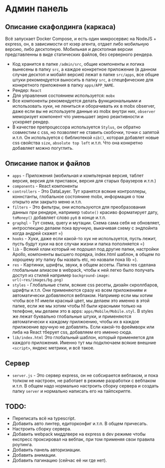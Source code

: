 Админ панель
===

Описание скафолдинга (каркаса)
---
Всё запускает Docker Compose, и есть один микросервис на NodeJS + express, он, в зависимости от юзер агента, отдает либо мобильную версию, либо десктопную. Мобильная и десктопная версии представленны в виде статических файлов, без серверного рендера.

- Код хранится в папке `/admin/src`, общие компоненты и логика вынесены в папку `src`, а каждое конкретное приложение (в данном случае десктоп и мобайл версия) лежат в папке `src/apps`, все общие штуки рекомендуется выносить в папку `src`, а спецефические для конкретного приложения в папку `apps/APP_NAME`.
- Рендер: `React`
- Для управления состоянием используется: `mobx`
- Все компоненты рекомендуется делать функциональными и использовать хуки, не лениться и оборачивать их в mobx observer, даже если вы не используете данные из mobx внутри них, `observer` меморизует компонент что уменьшает зерно реактивности и ускоряет рендер.
- В качестве препроцессора используется `Stylus`, он обратно совместим с css, но позволяет не ставить скобочки, точки с запятой и.т.п. Он используется с библиотекой `nib()`, которая добавлет новые css свойства `size`, `absolute top left` и.т.п. Что она конкретно добавляет можно погуглить.

Описание папок и файлов
---    
- `apps` - Приложения (мобильная и компьтерная версия, таблет версия, версия для приставок, версия для старых браузеров и.т.п.)
- `components` - React компоненты
- `controllers` - Это DataLayer. Тут хранятся всякие контроллеры, коннстанты, глобальное состоянине mobx, информация о том открыто или закрыто меню и.т.п.
- `filters` - Это фильтры, они используются для преобразования данных при рендере, например `toDate()` красиво форматирует дату, `toMoney()` добавляет слово `руб` в конце и.т.п.
- `graphql` - Тут схема, query и мутации. Схема сама себя не обновляет, интроспекцию делаем пока вручную, выкачивая схему с эндпойнта когда андрей скажет =)
- `hooks` - Хуки, даже если какой-то хук не используется, пусть лежит, пусть будут хуки на все случаи жизни и папка пополняется =)
- `lib` - Всякий хлам который не подошел под другие папки, настройки Apollo, компоненты высшего порядка, index.html шаблон, в общем по хорошему эту папку бы назвать etc, но назвали пока lib =).
- `res` - Картинки, шрифты, звуки, в общем ассеты. Папка res сделана глобальным алиасом в webpack, чтобы к ней легко было получать доступ из стилей например `background-image: url(~res/images/bg.png)`
- `styles` - Глобальные стили, всякие css ресеты, дизайн скроллбаров, шрифты и.т.п. Они применяются сразу ко всем приложениям и автоматически добавляются вебпаком. Например если мы хотим чтобы все h1 имели красный цвет, мы делаем это именно в этой папке, если же мы хотим чтобы h1 были красными только на телефоне, мы делаем это в apps: `apps/Mobile/Mobile.styl`. В styles же лежат буквально глобальные штуки, и применяются автоматически к каждому прилжоению, чтобы их в каждое прилжоение вручную не добавлять. Если какой-то фреймворк или либа на React тберует css, добавляем его именно сюда. 
- `lib/index.html` Это глобальный шаблон, который применяется для каждого приложения. Именно тут мы подключаем всякие внешние `<script>`, яндекс метрики, и всё такое. 

Сервер
---
- `server.js` - Это сервер express, он не собсирается вебпаком, и пока толком не настроен, не работает в режиме разработки с вебпаком и.т.п. В общем надо нормально настроить сборку сервера и создать папку `server` и нормально написать его на тайпскрипте. 
 

TODO:
---

- Переписать всё на typescript.
- Добавить авто линтер, едиторконфиг и.т.п. В общем причесать.
- Настроить сборку сервера.
- Добавить webpack миддлвере на express в dev режиме чтобы експресс проксировал на вебпак, 
при том применяя свои правила роутинга.
- Добавить панель авторизиации.
- Добавить анимации.
- Добавить пагинацию (сейчас её ни где нет).

 
